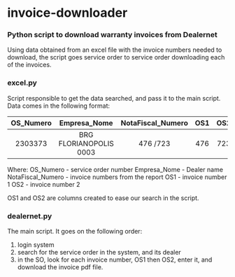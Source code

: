 # invoice-downloader
### Python script to download warranty invoices from Dealernet

Using data obtained from an excel file with the invoice numbers needed to download, the script goes service order to service order downloading each of the invoices.

### excel.py
Script responsible to get the data searched, and pass it to the main script.
Data comes in the following format:

| OS_Numero | Empresa_Nome | NotaFiscal_Numero  | OS1 | OS2 |
| :---:   | :-: | :-: | :-: | :-: |
| 2303373 | BRG FLORIANOPOLIS 0003 | 476   /723    | 476 | 723 | 


Where:
OS_Numero - service order number
Empresa_Nome - Dealer name
NotaFiscal_Numero - invoice numbers from the report
OS1 - invoice number 1
OS2 - invoice number 2

OS1 and OS2 are columns created to ease our search in the script.

### dealernet.py
The main script.
It goes on the following order:
1. login system
2. search for the service order in the system, and its dealer
3. in the SO, look for each invoice number, OS1 then OS2, enter it, and download the invoice pdf file. 

